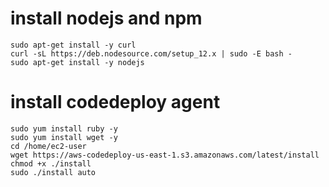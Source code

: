 # install nodejs and npm

```
sudo apt-get install -y curl
curl -sL https://deb.nodesource.com/setup_12.x | sudo -E bash -
sudo apt-get install -y nodejs
```

# install codedeploy agent

```
sudo yum install ruby -y
sudo yum install wget -y
cd /home/ec2-user
wget https://aws-codedeploy-us-east-1.s3.amazonaws.com/latest/install
chmod +x ./install
sudo ./install auto
```
